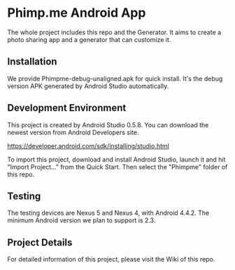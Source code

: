 Phimp.me Android App
=======

The whole project includes this repo and the Generator. It aims to create a photo sharing app and a generator that can customize it.

Installation
-------

We provide Phimpme-debug-unaligned.apk for quick install. It's the debug version APK generated by Android Studio automatically.

Development Environment
-------

This project is created by Android Studio 0.5.8. You can download the newest version from Android Developers site.

https://developer.android.com/sdk/installing/studio.html

To import this project, download and install Android Studio, launch it and hit "Import Project..." from the Quick Start. Then select the "Phimpme" folder of this repo.

Testing
-------

The testing devices are Nexus 5 and Nexus 4, with Android 4.4.2. The minimum Android version we plan to support is 2.3.

Project Details
-------

For detailed information of this project, please visit the Wiki of this repo.
